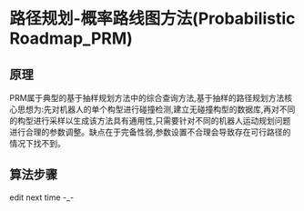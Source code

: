 # 路径规划-概率路线图方法(Probabilistic Roadmap_PRM)  
## 原理  
PRM属于典型的基于抽样规划方法中的综合查询方法,基于抽样的路径规划方法核心思想为:先对机器人的单个构型进行碰撞检测,建立无碰撞构型的数据库,再对不同的构型进行采样以生成该方法具有通用性,只需要针对不同的机器人运动规划问题进行合理的参数调整。缺点在于完备性弱,参数设置不合理会导致存在可行路径的情况下找不到。
## 算法步骤
edit next time -_-
